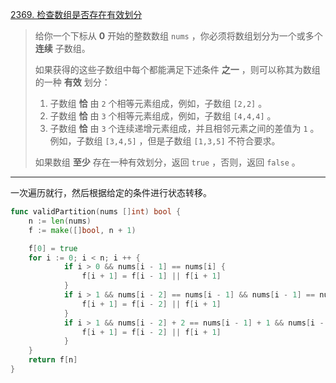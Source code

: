 [2369. 检查数组是否存在有效划分](https://leetcode.cn/problems/check-if-there-is-a-valid-partition-for-the-array/)

> 给你一个下标从 **0** 开始的整数数组 `nums` ，你必须将数组划分为一个或多个 **连续** 子数组。
>
> 如果获得的这些子数组中每个都能满足下述条件 **之一** ，则可以称其为数组的一种 **有效** 划分：
>
> 1. 子数组 **恰** 由 `2` 个相等元素组成，例如，子数组 `[2,2]` 。
> 2. 子数组 **恰** 由 `3` 个相等元素组成，例如，子数组 `[4,4,4]` 。
> 3. 子数组 **恰** 由 `3` 个连续递增元素组成，并且相邻元素之间的差值为 `1` 。例如，子数组 `[3,4,5]` ，但是子数组 `[1,3,5]` 不符合要求。
>
> 如果数组 **至少** 存在一种有效划分，返回 `true` ，否则，返回 `false` 。

---

一次遍历就行，然后根据给定的条件进行状态转移。

```go
func validPartition(nums []int) bool {
    n := len(nums)
    f := make([]bool, n + 1)

    f[0] = true
    for i := 0; i < n; i ++ {
            if i > 0 && nums[i - 1] == nums[i] {
                f[i + 1] = f[i - 1] || f[i + 1]
            }
            if i > 1 && nums[i - 2] == nums[i - 1] && nums[i - 1] == nums[i] {
                f[i + 1] = f[i - 2] || f[i + 1]
            }
            if i > 1 && nums[i - 2] + 2 == nums[i - 1] + 1 && nums[i - 1] + 1 == nums[i] {
                f[i + 1] = f[i - 2] || f[i + 1]
            }
    }
    return f[n]
}
```

